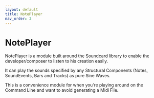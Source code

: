 ```yaml
---
layout: default
title: NotePlayer
nav_order: 3
---
```


# NotePlayer  

NotePlayer is a module built around the Soundcard library to enable the developer/composer to listen to his creation easily.  

It can play the sounds specified by any Structural Components (Notes, SoundEvents, Bars and Tracks) as pure Sine Waves.

This is a convenience module for when you're playing around on the Command Line and want to avoid generating a Midi File.